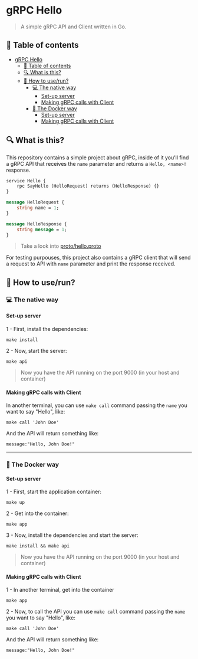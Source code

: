 # gRPC Hello

> A simple gRPC API and Client written in Go.

## :bookmark_tabs: Table of contents

- [gRPC Hello](#grpc-hello)
  * [:bookmark_tabs: Table of contents](#-bookmark-tabs--table-of-contents)
  * [:mag: What is this?](#-mag--what-is-this-)
  * [:eyes: How to use/run?](#-eyes--how-to-use-run-this-)
    + [:computer: The native way](#-computer--the-native-way)
      - [Set-up server](#set-up-server)
      - [Making gRPC calls with Client](#making-grpc-calls-with-client)
    + [:whale: The Docker way](#-whale--the-docker-way)
      - [Set-up server](#set-up-server-1)
      - [Making gRPC calls with Client](#making-grpc-calls-with-client-1)
      
## :mag: What is this?

This repository contains a simple project about gRPC, inside of it you'll find a gRPC API that receives the `name` parameter and returns a `Hello, <name>!` response. <br>

```proto
service Hello {
    rpc SayHello (HelloRequest) returns (HelloResponse) {}
}

message HelloRequest {
    string name = 1;
}

message HelloResponse {
    string message = 1;
}
```
> Take a look into [proto/hello.proto](proto/hello.proto)

For testing purpouses, this project also contains a gRPC client that will send a request to API with `name` parameter and print the response received.

## :eyes: How to use/run?

### :computer: The native way

#### Set-up server

1 - First, install the dependencies:

```
make install
```

2 - Now, start the server:

```
make api
```

> Now you have the API running on the port 9000 (in your host and container)


#### Making gRPC calls with Client


In another terminal, you can use `make call` command passing the `name` you want to say "Hello", like:
```
make call 'John Doe'
```

And the API will return something like:
```
message:"Hello, John Doe!"
```

<hr>

### :whale: The Docker way

#### Set-up server

1 - First, start the application container:
```
make up
```

2 - Get into the container:
```
make app
```

3 - Now, install the dependencies and start the server:
```
make install && make api
```

> Now you have the API running on the port 9000 (in your host and container)


#### Making gRPC calls with Client

1 - In another terminal, get into the container
```
make app
```

2 - Now, to call the API you can use `make call` command passing the `name` you want to say "Hello", like:
```
make call 'John Doe'
```

And the API will return something like:
```
message:"Hello, John Doe!"
```
